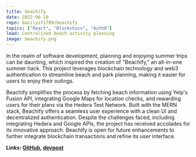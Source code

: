 ```yaml
---
title: beachify
date: 2022-06-10
repo: basilysf1709/beachify
topics: ["React", "Blockchain", "Auth0"]
lead: Centralized beach activity planning
image: beachify.png
---
```


In the realm of software development, planning and enjoying summer trips can be daunting, which inspired the creation of "Beachify," an all-in-one summer hack. This project leverages blockchain technology and web3 authentication to streamline beach and park planning, making it easier for users to enjoy their outings.

Beachify simplifies the process by fetching beach information using Yelp's Fusion API, integrating Google Maps for location checks, and rewarding users for their plans via the Hedera Test Network. Built with the MERN stack, Beachify offers a seamless user experience with a clean UI and decentralized authentication. Despite the challenges faced, including integrating Hedera and Google APIs, the project has received accolades for its innovative approach. Beachify is open for future enhancements to further integrate blockchain transactions and refine its user interface.

**Links: [GitHub](https://github.com/basilysf1709/beachify), [devpost](https://devpost.com/software/beachify-e1k98y)**
